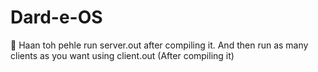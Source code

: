 # Dard-e-OS

:jack_o_lantern: Haan toh pehle run server.out after compiling it. And then run as many clients as you want using client.out (After compiling it)
